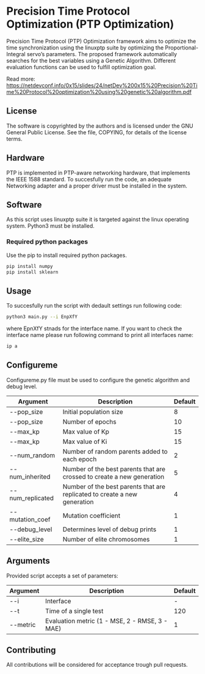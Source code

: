 # Precision Time Protocol Optimization (PTP Optimization)

Precision Time Protocol (PTP) Optimization framework aims to optimize the time synchronization using the linuxptp suite by optimizing the Proportional-Integral servo’s parameters. The proposed framework automatically searches for the best variables using a Genetic Algorithm. Different evaluation functions can be used to fulfill optimization goal.

Read more: https://netdevconf.info/0x15/slides/24/netDev%200x15%20Precision%20Time%20Protocol%20optimization%20using%20genetic%20algorithm.pdf

## License

The software is copyrighted by the authors and is licensed under the GNU General Public License. See the file, COPYING, for details of the license terms.

## Hardware

PTP is implemented in PTP-aware networking hardware, that implements the IEEE 1588 standard. To succesfully run the code, an adequate Networking adapter and a proper driver must be installed in the system.

## Software

As this script uses linuxptp suite it is targeted against the linux operating system. Python3 must be installed.

### Required python packages

Use the pip to install required python packages.

```bash
pip install numpy
pip install sklearn
```

## Usage

To succesfully run the script with dedault settings run following code:

```bash
python3 main.py --i EnpXfY
```
where EpnXfY stnads for the interface name. If you want to check the interface name please run following command to print all interfaces name:

```bash
ip a
```
## Configureme

Configureme.py file must be used to configure the genetic algorithm and debug level.

| **Argument**		| **Description**								| Default |
| --------------------- | --------------------------------------------- 				| ------- |
| --pop_size		| Initial population size							| 8	  |
| --pop_size		| Number of epochs								| 10	  |
| --max_kp		| Max value of Kp								| 15	  |
| --max_kp		| Max value of Ki								| 15  	  |
| --num_random		| Number of random parents added to each epoch					| 2	  |
| --num_inherited	| Number of the best parents that are crossed to create a new generation	| 5	  |
| --num_replicated	| Number of the best parents that are replicated to create a new generation 	| 4	  |
| --mutation_coef	| Mutation coefficient								| 1	  |
| --debug_level		| Determines level of debug prints						| 1	  |
| --elite_size		| Number of elite chromosomes							| 1	  |

## Arguments

Provided script accepts a set of parameters:

| **Argument**		| **Description**								| Default |
| --------------------- | --------------------------------------------- 				| ------- |
| --i			| Interface									| -	  |
| --t			| Time of a single test								| 120	  |
| --metric		| Evaluation metric (1 - MSE, 2 - RMSE, 3 - MAE)				| 1	  |

## Contributing

All contributions will be considered for acceptance trough pull requests. 
